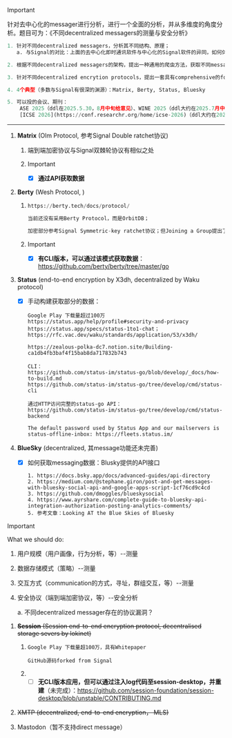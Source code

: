 > [!IMPORTANT]
>
> 针对去中心化的messager进行分析，进行一个全面的分析，并从多维度的角度分析。题目可为：《不同decentralized messagers的测量与安全分析》

```python
1. 针对不同decentralized messagers，分析其不同结构、原理；
   a. 与Signal的对比：上面的去中心化即时通讯软件与中心化的Signal软件的异同，如何体现出去中心化性质

2. 根据不同decentralized messagers的架构，提出一种通用的爬虫方法，获取不同messagers的生态数据，分别展开大规模测量；

3. 针对不同decentralized encrytion protocols，提出一套具有comprehensive的formal analysis method，分别展开安全协议分析（并提出相关的mitigations？）

4. 4个典型（多数与Signal有很深的渊源）：Matrix, Berty, Status, Bluesky

5. 可以投的会议、期刊：
	ASE 2025（ddl在2025.5.30，8月中旬给意见）、WINE 2025（ddl大约在2025.7月中旬，9月中旬给结果）、INFOCOM 2026（ddl大约在2025.7月底）、
	[ICSE 2026](https://conf.researchr.org/home/icse-2026)（ddl大约在2025.8月初）、FSE 2026（ddl在2025.9月）、ISSTA 2026（ddl在2025.10月底）、WWW 2026（ddl大约在2025.10月中旬）
```

--------------------------

1. **Matrix** (Olm Protocol, 参考Signal Double ratchet协议) 

   1. 端到端加密协议与Signal双棘轮协议有相似之处

   1. > [!IMPORTANT]
      >
      > - [x] **通过API获取数据**

2. **Berty** (Wesh Protocol, )

   1. ```python
      https://berty.tech/docs/protocol/
      
      当前还没有采用Berty Protocol，而是OrbitDB；
      
      加密部分参考Signal Symmetric-key ratchet协议；但Joining a Group提出了新的机制，包括：innovation，exchanging messages
      ```

   2. > [!IMPORTANT]
      >
      > - [x] **有CLI版本，可以通过该模式获取数据**：https://github.com/berty/berty/tree/master/go

3. **Status** (end-to-end encryption by X3dh, decentralized by Waku protocol)

   - [x] 手动构建获取部分的数据：

     ```
     Google Play 下载量超过100万
     https://status.app/help/profile#security-and-privacy
     https://status.app/specs/status-1to1-chat；https://rfc.vac.dev/waku/standards/application/53/x3dh/
     
     https://zealous-polka-dc7.notion.site/Building-ca1db4fb3baf4f15bab8da717832b743
     
     CLI：
     https://github.com/status-im/status-go/blob/develop/_docs/how-to-build.md
     https://github.com/status-im/status-go/tree/develop/cmd/status-cli
     
     通过HTTP访问完整的status-go API：
     https://github.com/status-im/status-go/tree/develop/cmd/status-backend
     
     The default password used by Status App and our mailservers is status-offline-inbox: https://fleets.status.im/
     
     ```

4. **BlueSky** (decentralized, 其message功能还未完善)

   - [x] 如何获取messaging数据：Blusky提供的API接口

     ```
     1. https://docs.bsky.app/docs/advanced-guides/api-directory
     2. https://medium.com/@stephane.giron/post-and-get-messages-with-bluesky-social-api-and-google-apps-script-1cf76cd9c4cd
     3. https://github.com/dmoggles/blueskysocial
     4. https://www.ayrshare.com/complete-guide-to-bluesky-api-integration-authorization-posting-analytics-comments/
     5. 参考文章：Looking AT the Blue Skies of Bluesky
     ```

> [!IMPORTANT]
>
> What we should do: 
>
> 1. 用户规模（用户画像，行为分析，等）--测量
>
> 2. 数据存储模式（策略）--测量
>
> 3. 交互方式（communication的方式，寻址，群组交互，等）--测量
>
> 4. 安全协议（端到端加密协议，等）--安全分析
>
>     a. 不同decentralized messager存在的协议漏洞？

1. ~~**Session** (Session end-to-end encryption protocol, decentralised storage severs by lokinet)~~

   1. ```
      Google Play 下载量超100万，具有Whitepaper
      
      GitHub源码forked from Signal
      ```

   2. - [ ] **无CLI版本应用，但可以通过注入log代码至session-desktop，并重建**（未完成）：https://github.com/session-foundation/session-desktop/blob/unstable/CONTRIBUTING.md

2. ~~XMTP (decentralized, end-to-end encryption， MLS)~~

3. Mastodon（暂不支持direct message）

